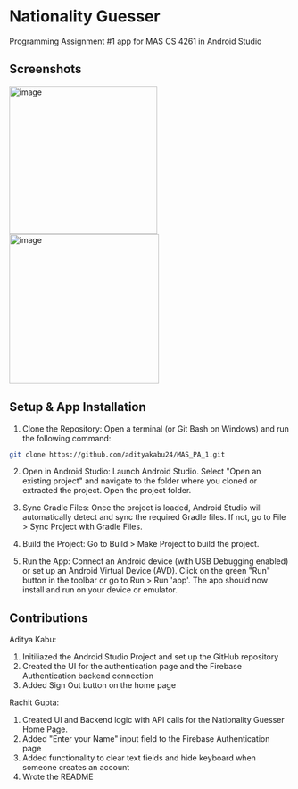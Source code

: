 # Nationality Guesser
Programming Assignment #1 app for MAS CS 4261 in Android Studio

## Screenshots
<img width="265" alt="image" src="https://github.com/user-attachments/assets/50bcb467-f396-46f8-be45-197d278baae0">
<img width="268" alt="image" src="https://github.com/user-attachments/assets/3351526c-e84c-4238-9e56-326279007a80">

## Setup & App Installation
1. Clone the Repository:
    Open a terminal (or Git Bash on Windows) and run the following command:
   
```bash
git clone https://github.com/adityakabu24/MAS_PA_1.git
```

2. Open in Android Studio:
  Launch Android Studio.
  Select "Open an existing project" and navigate to the folder where you cloned or extracted the project.
  Open the project folder.

3. Sync Gradle Files:
  Once the project is loaded, Android Studio will automatically detect and sync the required Gradle files.
  If not, go to File > Sync Project with Gradle Files.

5. Build the Project:
  Go to Build > Make Project to build the project.

6. Run the App:
  Connect an Android device (with USB Debugging enabled) or set up an Android Virtual Device (AVD).
  Click on the green "Run" button in the toolbar or go to Run > Run 'app'.
  The app should now install and run on your device or emulator.

## Contributions
Aditya Kabu:
1. Initiliazed the Android Studio Project and set up the GitHub repository
2. Created the UI for the authentication page and the Firebase Authentication backend connection
3. Added Sign Out button on the home page

Rachit Gupta:
1. Created UI and Backend logic with API calls for the Nationality Guesser Home Page.
2. Added "Enter your Name" input field to the Firebase Authentication page
3. Added functionality to clear text fields and hide keyboard when someone creates an account
4. Wrote the README
